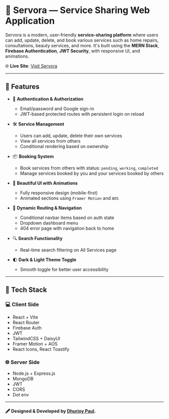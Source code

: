 # 🔧 Servora — Service Sharing Web Application

Servora is a modern, user-friendly **service-sharing platform** where users can add, update, delete, and book various services such as home repairs, consultations, beauty services, and more. It's built using the **MERN Stack**, **Firebase Authentication**, **JWT Security**, with responsive UI, and animations.

🌐 **Live Site**: [Visit Servora](https://ph-assignment-11-8fc18.web.app)

---

## 🚀 Features

- 🔐 **Authentication & Authorization**

  - Email/password and Google sign-in
  - JWT-based protected routes with persistent login on reload

- 🛠️ **Service Management**

  - Users can add, update, delete their own services
  - View all services from others
  - Conditional rendering based on ownership

- 📦 **Booking System**

  - Book services from others with status: `pending`, `working`, `completed`
  - Manage services booked by you and your services booked by others

- 🎨 **Beautiful UI with Animations**

  - Fully responsive design (mobile-first)
  - Animated sections using `Framer Motion` and `AOS`

- 🧭 **Dynamic Routing & Navigation**

  - Conditional navbar items based on auth state
  - Dropdown dashboard menu
  - 404 error page with navigation back to home

- 🔍 **Search Functionality**

  - Real-time search filtering on All Services page

- 🌓 **Dark & Light Theme Toggle**
  - Smooth toggle for better user accessibility

---

## 🧩 Tech Stack

### 💻 Client Side

- React + Vite
- React Router
- Firebase Auth
- JWT
- TailwindCSS + DaisyUI
- Framer Motion + AOS
- React Icons, React Toastify

### 🌐 Server Side

- Node.js + Express.js
- MongoDB
- JWT
- CORS
- Dot env

---

#### 🖋️ Designed & Developed by [Dhurjoy Paul](https://www.facebook.com/dhurjoy.dev).
